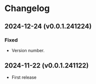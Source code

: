 # Changelog

## 2024-12-24 (v0.0.1.241224)
### Fixed
- Version number.

## 2024-11-22 (v0.0.1.241122)
- First release
